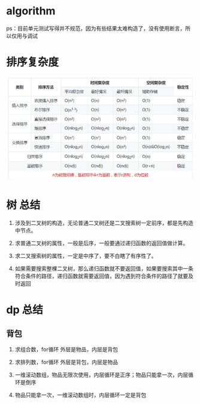 # algorithm

ps：目前单元测试写得并不规范，因为有些结果太难构造了，没有使用断言，所以仅用与调试

# 排序复杂度

![](https://github.com/Nixum/algorithm/raw/master/sort/sort_info.jpg)

# 树 总结

1. 涉及到二叉树的构造，无论普通二叉树还是二叉搜索树一定前序，都是先构造中节点。

2. 求普通二叉树的属性，一般是后序，一般要通过递归函数的返回值做计算。

3. 求二叉搜索树的属性，一定是中序了，要不白瞎了有序性了。

4. 如果需要搜索整棵二叉树，那么递归函数就不要返回值，如果要搜索其中一条符合条件的路径，递归函数就需要返回值，因为遇到符合条件的路径了就要及时返回


# dp 总结

## 背包

1. 求组合数，for循环 外层是物品，内层是背包

2. 求排列数，for循环 外层是背包，内层是物品

3. 一维滚动数组，物品无限次使用，内层循环是正序；物品只能拿一次，内层循环是倒序

4. 物品只能拿一次，一维滚动数组时，内层循环一定是背包